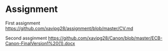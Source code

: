 # Assignment
First assignment
https://github.com/xavipg28/assignment/blob/master/CV.md





Second assginment
https://github.com/xavipg28/Canon/blob/master/ECB-Canon-FinalVersion1%20(1).docx
